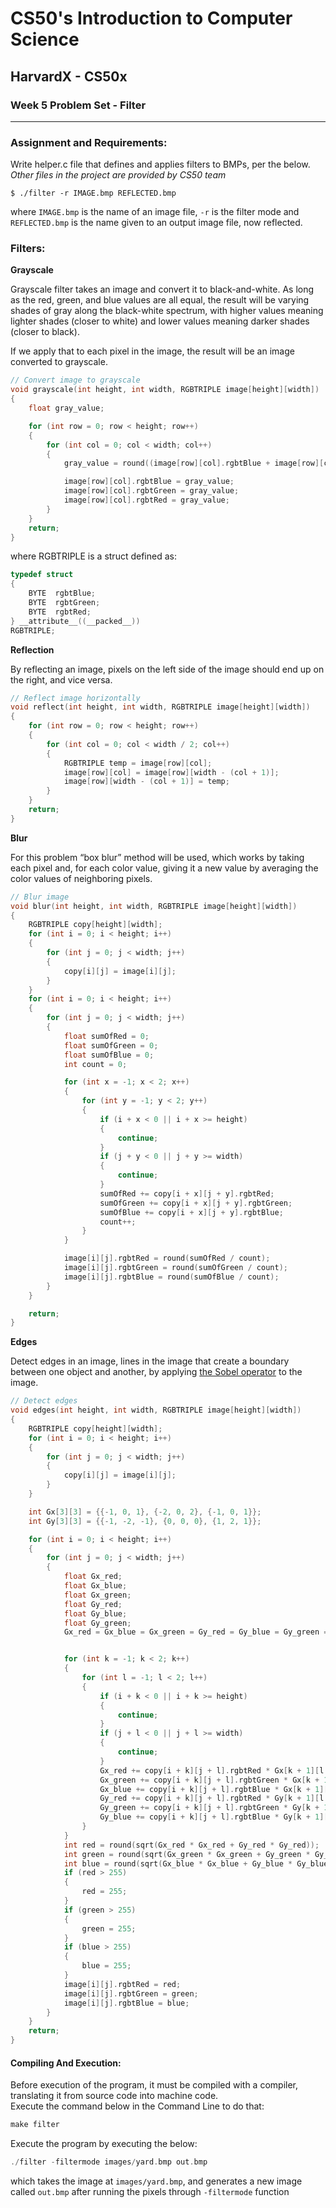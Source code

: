 # CS50's Introduction to Computer Science
## HarvardX - CS50x
### Week 5 Problem Set - Filter
<hr>


### Assignment and Requirements:
Write helper.c file that defines and applies filters to BMPs, per the below. *Other files in the project are provided by CS50 team*


```
$ ./filter -r IMAGE.bmp REFLECTED.bmp
```
where ```IMAGE.bmp``` is the name of an image file, ```-r``` is the filter mode and ```REFLECTED.bmp``` is the name given to an output image file, now reflected.

### Filters:

**Grayscale**

Grayscale filter takes an image and convert it to black-and-white. As long as the red, green, and blue values are all equal, the result will be varying shades of gray along the black-white spectrum, with higher values meaning lighter shades (closer to white) and lower values meaning darker shades (closer to black).

If we apply that to each pixel in the image, the result will be an image converted to grayscale.

```C
// Convert image to grayscale
void grayscale(int height, int width, RGBTRIPLE image[height][width])
{
    float gray_value;

    for (int row = 0; row < height; row++)
    {
        for (int col = 0; col < width; col++)
        {
            gray_value = round((image[row][col].rgbtBlue + image[row][col].rgbtGreen + image[row][col].rgbtRed) / 3.00);

            image[row][col].rgbtBlue = gray_value;
            image[row][col].rgbtGreen = gray_value;
            image[row][col].rgbtRed = gray_value;
        }
    }
    return;
}
```

where RGBTRIPLE is a struct defined as:

```C
typedef struct
{
    BYTE  rgbtBlue;
    BYTE  rgbtGreen;
    BYTE  rgbtRed;
} __attribute__((__packed__))
RGBTRIPLE;
```

**Reflection**

By reflecting an image, pixels on the left side of the image should end up on the right, and vice versa.

```C
// Reflect image horizontally
void reflect(int height, int width, RGBTRIPLE image[height][width])
{
    for (int row = 0; row < height; row++)
    {
        for (int col = 0; col < width / 2; col++)
        {
            RGBTRIPLE temp = image[row][col];
            image[row][col] = image[row][width - (col + 1)];
            image[row][width - (col + 1)] = temp;
        }
    }
    return;
}
```

**Blur**

For this problem “box blur” method will be used, which works by taking each pixel and, for each color value, giving it a new value by averaging the color values of neighboring pixels.

```C
// Blur image
void blur(int height, int width, RGBTRIPLE image[height][width])
{
    RGBTRIPLE copy[height][width];
    for (int i = 0; i < height; i++)
    {
        for (int j = 0; j < width; j++)
        {
            copy[i][j] = image[i][j];
        }
    }
    for (int i = 0; i < height; i++)
    {
        for (int j = 0; j < width; j++)
        {
            float sumOfRed = 0;
            float sumOfGreen = 0;
            float sumOfBlue = 0;
            int count = 0;

            for (int x = -1; x < 2; x++)
            {
                for (int y = -1; y < 2; y++)
                {
                    if (i + x < 0 || i + x >= height)
                    {
                        continue;
                    }
                    if (j + y < 0 || j + y >= width)
                    {
                        continue;
                    }
                    sumOfRed += copy[i + x][j + y].rgbtRed;
                    sumOfGreen += copy[i + x][j + y].rgbtGreen;
                    sumOfBlue += copy[i + x][j + y].rgbtBlue;
                    count++;
                }
            }

            image[i][j].rgbtRed = round(sumOfRed / count);
            image[i][j].rgbtGreen = round(sumOfGreen / count);
            image[i][j].rgbtBlue = round(sumOfBlue / count);
        }
    }

    return;
}
```

**Edges**

Detect edges in an image, lines in the image that create a boundary between one object and another, by applying [the Sobel operator](https://en.wikipedia.org/wiki/Sobel_operator) to the image.

```C
// Detect edges
void edges(int height, int width, RGBTRIPLE image[height][width])
{
    RGBTRIPLE copy[height][width];
    for (int i = 0; i < height; i++)
    {
        for (int j = 0; j < width; j++)
        {
            copy[i][j] = image[i][j];
        }
    }

    int Gx[3][3] = {{-1, 0, 1}, {-2, 0, 2}, {-1, 0, 1}};
    int Gy[3][3] = {{-1, -2, -1}, {0, 0, 0}, {1, 2, 1}};

    for (int i = 0; i < height; i++)
    {
        for (int j = 0; j < width; j++)
        {
            float Gx_red;
            float Gx_blue;
            float Gx_green;
            float Gy_red;
            float Gy_blue;
            float Gy_green;
            Gx_red = Gx_blue = Gx_green = Gy_red = Gy_blue = Gy_green = 0;


            for (int k = -1; k < 2; k++)
            {
                for (int l = -1; l < 2; l++)
                {
                    if (i + k < 0 || i + k >= height)
                    {
                        continue;
                    }
                    if (j + l < 0 || j + l >= width)
                    {
                        continue;
                    }
                    Gx_red += copy[i + k][j + l].rgbtRed * Gx[k + 1][l + 1];
                    Gx_green += copy[i + k][j + l].rgbtGreen * Gx[k + 1][l + 1];
                    Gx_blue += copy[i + k][j + l].rgbtBlue * Gx[k + 1][l + 1];
                    Gy_red += copy[i + k][j + l].rgbtRed * Gy[k + 1][l + 1];
                    Gy_green += copy[i + k][j + l].rgbtGreen * Gy[k + 1][l + 1];
                    Gy_blue += copy[i + k][j + l].rgbtBlue * Gy[k + 1][l + 1];
                }
            }
            int red = round(sqrt(Gx_red * Gx_red + Gy_red * Gy_red));
            int green = round(sqrt(Gx_green * Gx_green + Gy_green * Gy_green));
            int blue = round(sqrt(Gx_blue * Gx_blue + Gy_blue * Gy_blue));
            if (red > 255)
            {
                red = 255;
            }
            if (green > 255)
            {
                green = 255;
            }
            if (blue > 255)
            {
                blue = 255;
            }
            image[i][j].rgbtRed = red;
            image[i][j].rgbtGreen = green;
            image[i][j].rgbtBlue = blue;
        }
    }
    return;
}
```

#### Compiling And Execution:

Before execution of the program, it must be compiled with a compiler, translating it from source code into machine code.\
Execute the command below in the Command Line to do that:

```C
make filter
```

Execute the program by executing the below:
```C
./filter -filtermode images/yard.bmp out.bmp
```
which takes the image at ```images/yard.bmp```, and generates a new image called ```out.bmp``` after running the pixels through ```-filtermode``` function
